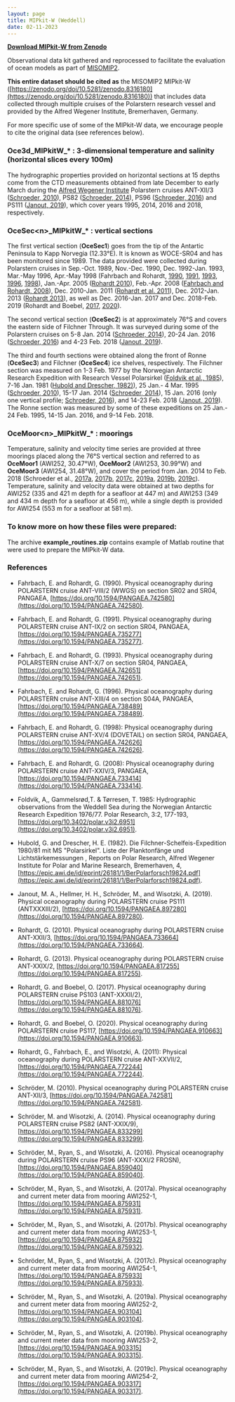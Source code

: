 ```yaml
---
layout: page
title: MIPkit-W (Weddell)
date: 02-11-2023
---
```


[**Download MIPkit-W from Zenodo**](http://doi.org/10.5281/zenodo.8316180)

Observational data kit gathered and reprocessed to facilitate the evaluation of ocean models as part of [MISOMIP2](https://climate-cryosphere.org/about-15/).

**This entire dataset should be cited as** the MISOMIP2 MIPkit-W ([https://zenodo.org/doi/10.5281/zenodo.8316180](https://zenodo.org/doi/10.5281/zenodo.8316180)) that includes data collected through multiple cruises of the Polarstern research vessel and provided by the Alfred Wegener Institute, Bremerhaven, Germany. 

For more specific use of some of the MIPkit-W data, we encourage people to cite the original data (see references below). 

### Oce3d\_MIPkitW\_* : 3-dimensional temperature and salinity (horizontal slices every 100m)

The hydrographic properties provided on horizontal sections at 15 depths come from the CTD measurements obtained from late December to early March during the [Alfred Wegener Institute](https://www.awi.de/en/) Polarstern cruises ANT-XII/3 ([Schroeder, 2010](https://doi.org/10.1594/PANGAEA.742581)), PS82 ([Schroeder, 2014](https://doi.org/10.1594/PANGAEA.833299)), PS96 ([Schroeder, 2016](https://doi.org/10.1594/PANGAEA.859040)) and PS111 ([Janout, 2019](https://doi.org/10.1594/PANGAEA.897280)), which cover years 1995, 2014, 2016 and 2018, respectively.

### OceSec\<n\>\_MIPkitW\_* : vertical sections

The first vertical section (**OceSec1**) goes from the tip of the Antartic Peninsula to Kapp Norvegia (12.33°E). It is known as WOCE-SR04 and has been monitored since 1989. The data provided were collected during Polarstern cruises in Sep.-Oct. 1989, Nov.-Dec. 1990, Dec. 1992-Jan. 1993, Mar.-May 1996, Apr.-May 1998 (Fahrbach and Rohardt, [1990](https://doi.org/10.1594/PANGAEA.742580), [1991](https://doi.org/10.1594/PANGAEA.735277), [1993](https://doi.org/10.1594/PANGAEA.742651), [1996](https://doi.org/10.1594/PANGAEA.738489), [1998](https://doi.org/10.1594/PANGAEA.742626)), Jan.-Apr. 2005 ([Rohardt 2010](https://doi.org/10.1594/PANGAEA.733664)), Feb.-Apr. 2008 ([Fahrbach and Rohardt, 2008](https://doi.org/10.1594/PANGAEA.733414)), Dec. 2010-Jan. 2011 ([Rohardt et al. 2011](https://doi.org/10.1594/PANGAEA.772244)), Dec. 2012-Jan. 2013 ([Rohardt 2013](https://doi.org/10.1594/PANGAEA.817255)), as well as Dec. 2016-Jan. 2017 and Dec. 2018-Feb. 2019 (Rohardt and Boebel, [2017](https://doi.org/10.1594/PANGAEA.881076), [2020](https://doi.org/10.1594/PANGAEA.910663)).

The second vertical section (**OceSec2**) is at approximately 76°S and covers the eastern side of Filchner Through. It was surveyed during some of the Polarstern cruises on 5-8 Jan. 2014 ([Schroeder, 2014](https://doi.org/10.1594/PANGAEA.833299)), 20-24 Jan. 2016 ([Schroeder, 2016](https://doi.org/10.1594/PANGAEA.859040)) and 4-23 Feb. 2018 ([Janout, 2019](https://doi.org/10.1594/PANGAEA.897280)).

The third and fourth sections were obtained along the front of Ronne (**OceSec3**) and Filchner (**OceSec4**) ice shelves, respectively. The Filchner section was measured on 1-3 Feb. 1977 by the Norwegian Antarctic Research Expedition with Research Vessel Polarsirkel ([Foldvik et al., 1985](https://doi.org/10.3402/polar.v3i2.6951)), 7-16 Jan. 1981 ([Hubold and Drescher, 1982)](https://epic.awi.de/id/eprint/26181/1/BerPolarforsch19824.pdf)), 25 Jan.- 4 Mar. 1995 ([Schroeder, 2010](https://doi.org/10.1594/PANGAEA.742581)), 15-17 Jan. 2014 ([Schroeder, 2014](https://doi.org/10.1594/PANGAEA.833299)), 15 Jan. 2016 (only one vertical profile; [Schroeder, 2016](https://doi.org/10.1594/PANGAEA.859040)), and 14-23 Feb. 2018 ([Janout, 2019](https://doi.org/10.1594/PANGAEA.897280)). The Ronne section was measured by some of these expeditions on 25 Jan.- 24 Feb. 1995, 14-15 Jan. 2016, and 9-14 Feb. 2018.

### OceMoor\<n\>\_MIPkitW\_* : moorings

Temperature, salinity and velocity time series are provided at three moorings placed along the 76°S vertical section and referred to as **OceMoor1** (AWI252, 30.47°W), **OceMoor2** (AWI253, 30.99°W) and **OceMoor3** (AWI254, 31.48°W), and cover the period from Jan. 2014 to Feb. 2018 (Schroeder et al., [2017a](https://doi.org/10.1594/PANGAEA.875931), [2017b](https://doi.org/10.1594/PANGAEA.875932), [2017c](https://doi.org/10.1594/PANGAEA.875933), [2019a](https://doi.org/10.1594/PANGAEA.903104), [2019b](https://doi.org/10.1594/PANGAEA.903315), [2019c](https://doi.org/10.1594/PANGAEA.903317)). Temperature, salinity and velocity data were obtained at two depths for AWI252 (335 and 421 m depth for a seafloor at 447 m) and AWI253 (349 and 434 m depth for a seafloor at 456 m), while a single depth is provided for AWI254 (553 m for a seafloor at 581 m).

### To know more on how these files were prepared:

The archive **example\_routines.zip** contains example of Matlab routine that were used to prepare the MIPkit-W data.

### References

* Fahrbach, E. and Rohardt, G. (1990). Physical oceanography during POLARSTERN cruise ANT-VIII/2 (WWGS) on section SR02 and SR04, PANGAEA, [https://doi.org/10.1594/PANGAEA.742580](https://doi.org/10.1594/PANGAEA.742580).

* Fahrbach, E. and Rohardt, G. (1991). Physical oceanography during POLARSTERN cruise ANT-IX/2 on section SR04, PANGAEA, [https://doi.org/10.1594/PANGAEA.735277](https://doi.org/10.1594/PANGAEA.735277).

* Fahrbach, E. and Rohardt, G. (1993). Physical oceanography during POLARSTERN cruise ANT-X/7 on section SR04, PANGAEA, [https://doi.org/10.1594/PANGAEA.742651](https://doi.org/10.1594/PANGAEA.742651).

* Fahrbach, E. and Rohardt, G. (1996). Physical oceanography during POLARSTERN cruise ANT-XIII/4 on section S04A, PANGAEA, [https://doi.org/10.1594/PANGAEA.738489](https://doi.org/10.1594/PANGAEA.738489).

* Fahrbach, E. and Rohardt, G. (1998): Physical oceanography during POLARSTERN cruise ANT-XV/4 (DOVETAIL) on section SR04, PANGAEA, [https://doi.org/10.1594/PANGAEA.742626](https://doi.org/10.1594/PANGAEA.742626).

* Fahrbach, E. and Rohardt, G. (2008): Physical oceanography during POLARSTERN cruise ANT-XXIV/3, PANGAEA, [https://doi.org/10.1594/PANGAEA.733414](https://doi.org/10.1594/PANGAEA.733414).

* Foldvik, A,, Gammelsrød,T. & Tørresen, T. 1985: Hydrographic observations from the Weddell Sea during the Norwegian Antarctic Research Expedition 1976/77. Polar Research, 3:2, 177-193, [https://doi.org/10.3402/polar.v3i2.6951](https://doi.org/10.3402/polar.v3i2.6951).

* Hubold, G. and Drescher, H. E. (1982). Die Filchner-Schelfeis-Expedition 1980/81 mit MS "Polarsirkel". Liste der Planktonfänge und Lichtstärkemessungen , Reports on Polar Research, Alfred Wegener Institute for Polar and Marine Research, Bremerhaven, 4, [https://epic.awi.de/id/eprint/26181/1/BerPolarforsch19824.pdf](https://epic.awi.de/id/eprint/26181/1/BerPolarforsch19824.pdf).

* Janout, M. A., Hellmer, H. H., Schröder, M., and Wisotzki, A. (2019). Physical oceanography during POLARSTERN cruise PS111 (ANTXXXIII/2), [https://doi.org/10.1594/PANGAEA.897280](https://doi.org/10.1594/PANGAEA.897280).

* Rohardt, G. (2010). Physical oceanography during POLARSTERN cruise ANT-XXII/3, [https://doi.org/10.1594/PANGAEA.733664](https://doi.org/10.1594/PANGAEA.733664).

* Rohardt, G. (2013). Physical oceanography during POLARSTERN cruise ANT-XXIX/2, [https://doi.org/10.1594/PANGAEA.817255](https://doi.org/10.1594/PANGAEA.817255).

* Rohardt, G. and Boebel, O. (2017). Physical oceanography during POLARSTERN cruise PS103 (ANT-XXXII/2), [https://doi.org/10.1594/PANGAEA.881076](https://doi.org/10.1594/PANGAEA.881076).

* Rohardt, G. and Boebel, O. (2020). Physical oceanography during POLARSTERN cruise PS117, [https://doi.org/10.1594/PANGAEA.910663](https://doi.org/10.1594/PANGAEA.910663).

* Rohardt, G., Fahrbach, E., and Wisotzki, A. (2011): Physical oceanography during POLARSTERN cruise ANT-XXVII/2, [https://doi.org/10.1594/PANGAEA.772244](https://doi.org/10.1594/PANGAEA.772244).

* Schröder, M. (2010). Physical oceanography during POLARSTERN cruise ANT-XII/3, [https://doi.org/10.1594/PANGAEA.742581](https://doi.org/10.1594/PANGAEA.742581).

* Schröder, M. and Wisotzki, A. (2014). Physical oceanography during POLARSTERN cruise PS82 (ANT-XXIX/9), [https://doi.org/10.1594/PANGAEA.833299](https://doi.org/10.1594/PANGAEA.833299).

* Schröder, M., Ryan, S., and Wisotzki, A. (2016). Physical oceanography during POLARSTERN cruise PS96 (ANT-XXXI/2 FROSN), [https://doi.org/10.1594/PANGAEA.859040](https://doi.org/10.1594/PANGAEA.859040).

* Schröder, M., Ryan, S., and Wisotzki, A. (2017a). Physical oceanography and current meter data from mooring AWI252-1, [https://doi.org/10.1594/PANGAEA.875931](https://doi.org/10.1594/PANGAEA.875931).

* Schröder, M., Ryan, S., and Wisotzki, A. (2017b). Physical oceanography and current meter data from mooring AWI253-1, [https://doi.org/10.1594/PANGAEA.875932](https://doi.org/10.1594/PANGAEA.875932).

* Schröder, M., Ryan, S., and Wisotzki, A. (2017c). Physical oceanography and current meter data from mooring AWI254-1, [https://doi.org/10.1594/PANGAEA.875933](https://doi.org/10.1594/PANGAEA.875933).

* Schröder, M., Ryan, S., and Wisotzki, A. (2019a). Physical oceanography and current meter data from mooring AWI252-2, [https://doi.org/10.1594/PANGAEA.903104](https://doi.org/10.1594/PANGAEA.903104).

* Schröder, M., Ryan, S., and Wisotzki, A. (2019b). Physical oceanography and current meter data from mooring AWI253-2, [https://doi.org/10.1594/PANGAEA.903315](https://doi.org/10.1594/PANGAEA.903315).

* Schröder, M., Ryan, S., and Wisotzki, A. (2019c). Physical oceanography and current meter data from mooring AWI254-2, [https://doi.org/10.1594/PANGAEA.903317](https://doi.org/10.1594/PANGAEA.903317).
